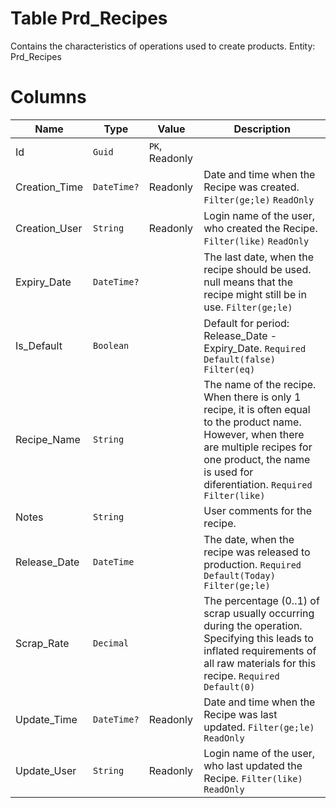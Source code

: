 # Table Prd_Recipes

Contains the characteristics of operations used to create products. Entity: Prd_Recipes

# Columns

| Name | Type | Value | Description |
| - | - | - | --- |
|Id|`Guid`|`PK`, Readonly||
|Creation_Time|`DateTime?`|Readonly|Date and time when the Recipe was created. `Filter(ge;le)` `ReadOnly` |
|Creation_User|`String`|Readonly|Login name of the user, who created the Recipe. `Filter(like)` `ReadOnly` |
|Expiry_Date|`DateTime?`||The last date, when the recipe should be used. null means that the recipe might still be in use. `Filter(ge;le)` |
|Is_Default|`Boolean`||Default for period: Release_Date - Expiry_Date. `Required` `Default(false)` `Filter(eq)` |
|Recipe_Name|`String`||The name of the recipe. When there is only 1 recipe, it is often equal to the product name. However, when there are multiple recipes for one product, the name is used for diferentiation. `Required` `Filter(like)` |
|Notes|`String`||User comments for the recipe. |
|Release_Date|`DateTime`||The date, when the recipe was released to production. `Required` `Default(Today)` `Filter(ge;le)` |
|Scrap_Rate|`Decimal`||The percentage (0..1) of scrap usually occurring during the operation. Specifying this leads to inflated requirements of all raw materials for this recipe. `Required` `Default(0)` |
|Update_Time|`DateTime?`|Readonly|Date and time when the Recipe was last updated. `Filter(ge;le)` `ReadOnly` |
|Update_User|`String`|Readonly|Login name of the user, who last updated the Recipe. `Filter(like)` `ReadOnly` |
